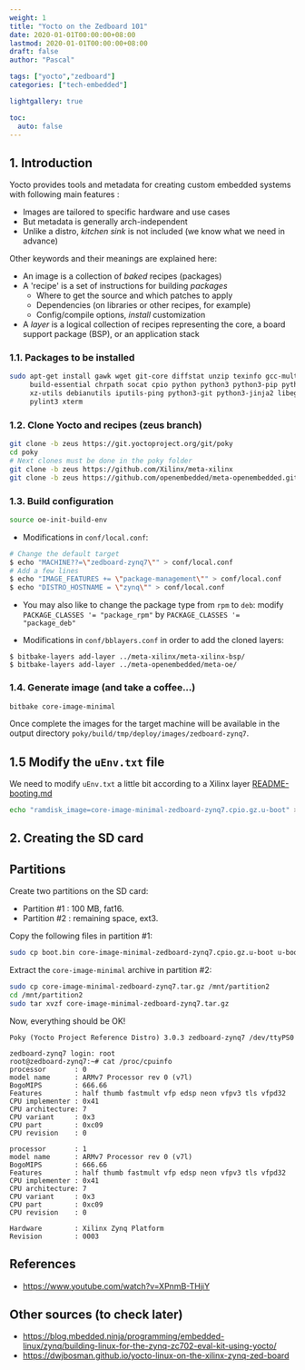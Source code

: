 ```yaml
---
weight: 1
title: "Yocto on the Zedboard 101"
date: 2020-01-01T00:00:00+08:00
lastmod: 2020-01-01T00:00:00+08:00
draft: false
author: "Pascal"

tags: ["yocto","zedboard"]
categories: ["tech-embedded"]

lightgallery: true

toc:
  auto: false
---
```


## 1. Introduction
Yocto provides tools and metadata for creating custom embedded systems with following main features :

- Images are tailored to specific hardware and use cases
- But metadata is generally arch-independent
- Unlike a distro, *kitchen sink* is not included (we know what we need in advance)

Other keywords and their meanings are explained here:

- An image is a collection of *baked* recipes (packages)
- A 'recipe' is a set of instructions for building *packages*
  - Where to get the source and which patches to apply
  - Dependencies (on libraries or other recipes, for example)
  - Config/compile options, *install* customization
- A *layer* is a logical collection of recipes representing the core, a board support package (BSP), or an application stack

### 1.1. Packages to be installed
```bash
sudo apt-get install gawk wget git-core diffstat unzip texinfo gcc-multilib \
     build-essential chrpath socat cpio python python3 python3-pip python3-pexpect \
     xz-utils debianutils iputils-ping python3-git python3-jinja2 libegl1-mesa libsdl1.2-dev \
     pylint3 xterm
```

### 1.2. Clone Yocto and recipes (zeus branch)
```bash
git clone -b zeus https://git.yoctoproject.org/git/poky
cd poky
# Next clones must be done in the poky folder
git clone -b zeus https://github.com/Xilinx/meta-xilinx
git clone -b zeus https://github.com/openembedded/meta-openembedded.git
```

### 1.3. Build configuration
```bash
source oe-init-build-env
```
- Modifications in `conf/local.conf`:

```bash
# Change the default target
$ echo "MACHINE??=\"zedboard-zynq7\"" > conf/local.conf
# Add a few lines
$ echo "IMAGE_FEATURES += \"package-management\"" > conf/local.conf
$ echo "DISTRO_HOSTNAME = \"zynq\"" > conf/local.conf
```

- You may also like to change the package type from `rpm` to `deb`: modify `PACKAGE_CLASSES '= "package_rpm"` by `PACKAGE_CLASSES '= "package_deb"`

- Modifications in `conf/bblayers.conf` in order to add the cloned layers:
```
$ bitbake-layers add-layer ../meta-xilinx/meta-xilinx-bsp/
$ bitbake-layers add-layer ../meta-openembedded/meta-oe/
```
### 1.4. Generate image (and take a coffee...)
```bash
bitbake core-image-minimal
```
Once complete the images for the target machine will be available in the output directory `poky/build/tmp/deploy/images/zedboard-zynq7`.

## 1.5 Modify the `uEnv.txt` file

We need to modify `uEnv.txt` a little bit according to a Xilinx layer [README-booting.md](https://github.com/Xilinx/meta-xilinx/blob/master/meta-xilinx-bsp/README.booting.md#preparing-sdmmc)

```bash
echo "ramdisk_image=core-image-minimal-zedboard-zynq7.cpio.gz.u-boot" > tmp/deploy/images/zedboard-zynq7/uEnv.txt
```

## 2. Creating the SD card

## Partitions

Create two partitions on the SD card:

- Partition #1 : 100 MB, fat16.
- Partition #2 : remaining space, ext3.

Copy the following files in partition #1:

```bash
sudo cp boot.bin core-image-minimal-zedboard-zynq7.cpio.gz.u-boot u-boot.img uEnv.txt uImage zynq-zed.dtb /mnt/partition1
```

Extract the `core-image-minimal` archive in partition #2:

```bash
sudo cp core-image-minimal-zedboard-zynq7.tar.gz /mnt/partition2
cd /mnt/partition2
sudo tar xvzf core-image-minimal-zedboard-zynq7.tar.gz 
```

Now, everything should be OK!

```
Poky (Yocto Project Reference Distro) 3.0.3 zedboard-zynq7 /dev/ttyPS0

zedboard-zynq7 login: root
root@zedboard-zynq7:~# cat /proc/cpuinfo 
processor       : 0
model name      : ARMv7 Processor rev 0 (v7l)
BogoMIPS        : 666.66
Features        : half thumb fastmult vfp edsp neon vfpv3 tls vfpd32 
CPU implementer : 0x41
CPU architecture: 7
CPU variant     : 0x3
CPU part        : 0xc09
CPU revision    : 0

processor       : 1
model name      : ARMv7 Processor rev 0 (v7l)
BogoMIPS        : 666.66
Features        : half thumb fastmult vfp edsp neon vfpv3 tls vfpd32 
CPU implementer : 0x41
CPU architecture: 7
CPU variant     : 0x3
CPU part        : 0xc09
CPU revision    : 0

Hardware        : Xilinx Zynq Platform
Revision        : 0003
```

## References
- https://www.youtube.com/watch?v=XPnmB-THjiY

## Other sources (to check later)
- https://blog.mbedded.ninja/programming/embedded-linux/zynq/building-linux-for-the-zynq-zc702-eval-kit-using-yocto/
- https://dwjbosman.github.io/yocto-linux-on-the-xilinx-zynq-zed-board
